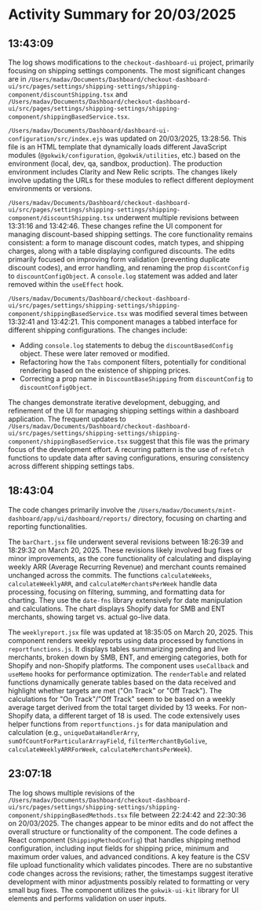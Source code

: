 # Activity Summary for 20/03/2025

## 13:43:09
The log shows modifications to the `checkout-dashboard-ui` project, primarily focusing on shipping settings components.  The most significant changes are in `/Users/madav/Documents/Dashboard/checkout-dashboard-ui/src/pages/settings/shipping-settings/shipping-component/discountShipping.tsx` and `/Users/madav/Documents/Dashboard/checkout-dashboard-ui/src/pages/settings/shipping-settings/shipping-component/shippingBasedService.tsx`.

`/Users/madav/Documents/Dashboard/dashboard-ui-configuration/src/index.ejs` was updated on 20/03/2025, 13:28:56. This file is an HTML template that dynamically loads different JavaScript modules (`@gokwik/configuration`, `@gokwik/utilities`, etc.) based on the environment (local, dev, qa, sandbox, production).  The production environment includes Clarity and New Relic scripts.  The changes likely involve updating the URLs for these modules to reflect different deployment environments or versions.

`/Users/madav/Documents/Dashboard/checkout-dashboard-ui/src/pages/settings/shipping-settings/shipping-component/discountShipping.tsx` underwent multiple revisions between 13:31:16 and 13:42:46. These changes refine the UI component for managing discount-based shipping settings.  The core functionality remains consistent:  a form to manage discount codes, match types, and shipping charges, along with a table displaying configured discounts.  The edits primarily focused on improving form validation (preventing duplicate discount codes), and error handling, and renaming the prop `discontConfig` to `discountConfigObject`.  A `console.log` statement was added and later removed within the `useEffect` hook.


`/Users/madav/Documents/Dashboard/checkout-dashboard-ui/src/pages/settings/shipping-settings/shipping-component/shippingBasedService.tsx` was modified several times between 13:32:41 and 13:42:21. This component manages a tabbed interface for different shipping configurations.  The changes include:
*   Adding `console.log` statements to debug the `discountBasedConfig` object. These were later removed or modified.
*   Refactoring how the `Tabs` component filters, potentially for conditional rendering based on the existence of shipping prices.  
*   Correcting a prop name in `DiscountBaseShipping` from `discountConfig` to `discountConfigObject`.

The changes demonstrate iterative development, debugging, and refinement of the UI for managing shipping settings within a dashboard application. The frequent updates to `/Users/madav/Documents/Dashboard/checkout-dashboard-ui/src/pages/settings/shipping-settings/shipping-component/shippingBasedService.tsx`  suggest that this file was the primary focus of the development effort.  A recurring pattern is the use of `refetch` functions to update data after saving configurations, ensuring consistency across different shipping settings tabs.


## 18:43:04
The code changes primarily involve the `/Users/madav/Documents/mint-dashboard/app/ui/dashboard/reports/` directory, focusing on  charting and reporting functionalities.

The `barChart.jsx` file underwent several revisions between 18:26:39 and 18:29:32 on March 20, 2025. These revisions likely involved bug fixes or minor improvements, as the core functionality of calculating and displaying weekly ARR (Average Recurring Revenue) and merchant counts remained unchanged across the commits.  The functions `calculateWeeks`, `calculateWeeklyARR`, and `calculateMerchantsPerWeek`  handle data processing, focusing on filtering, summing, and formatting data for charting.  They use the `date-fns` library extensively for date manipulation and calculations.  The chart displays Shopify data for SMB and ENT merchants, showing target vs. actual go-live data.


The `weeklyreport.jsx` file was updated at 18:35:05 on March 20, 2025. This component renders weekly reports using data processed by functions in `reportfunctions.js`.  It displays tables summarizing pending and live merchants, broken down by SMB, ENT, and emerging categories, both for Shopify and non-Shopify platforms.  The component uses `useCallback` and `useMemo` hooks for performance optimization.  The `renderTable` and related functions dynamically generate tables based on the data received and highlight whether targets are met ("On Track" or "Off Track"). The calculations for "On Track"/"Off Track" seem to be based on a weekly average target derived from the total target divided by 13 weeks.  For non-Shopify data, a different target of 18 is used.  The code extensively uses helper functions from `reportfunctions.js` for data manipulation and calculation (e.g., `uniqueDataHandlerArry`, `sumOfCountForParticularArrayField`, `filterMerchantByGolive`, `calculateWeeklyARRForWeek`, `calculateMerchantsPerWeek`).


## 23:07:18
The log shows multiple revisions of the `/Users/madav/Documents/Dashboard/checkout-dashboard-ui/src/pages/settings/shipping-settings/shipping-component/shippingBasedMethods.tsx` file between 22:24:42 and 22:30:36 on 20/03/2025.  The changes appear to be minor edits and do not affect the overall structure or functionality of the component.  The code defines a React component (`ShippingMethodConfig`) that handles shipping method configuration, including input fields for shipping price, minimum and maximum order values, and advanced conditions.  A key feature is the CSV file upload functionality which validates pincodes.  There are no substantive code changes across the revisions; rather, the timestamps suggest iterative development with minor adjustments possibly related to formatting or very small bug fixes. The component utilizes the `gokwik-ui-kit` library for UI elements and performs validation on user inputs.
